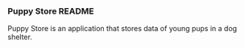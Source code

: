 ### Puppy Store README
Puppy Store is an application that stores data of young pups in a dog shelter.
